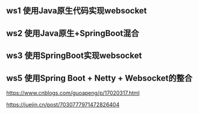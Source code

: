 ## ws1 使用Java原生代码实现websocket

## ws2 使用Java原生+SpringBoot混合

## ws3 使用SpringBoot实现websocket

## ws5 使用Spring Boot + Netty + Websocket的整合


https://www.cnblogs.com/guoapeng/p/17020317.html

https://juejin.cn/post/7030777971472826404
